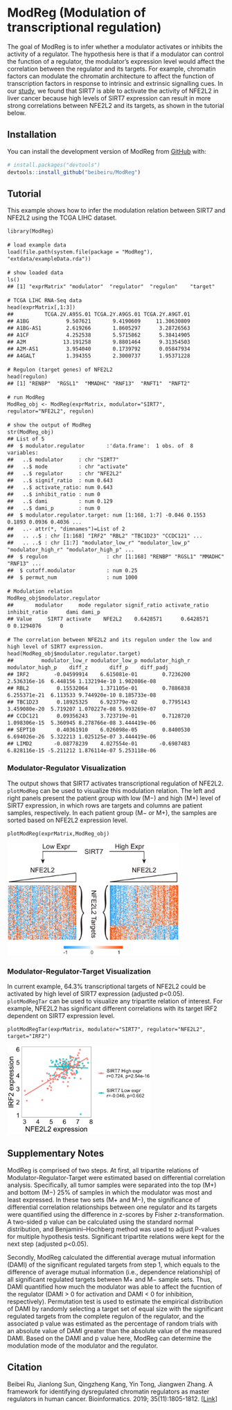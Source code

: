 
<!-- README.md is generated from README.Rmd. Please edit that file -->

# ModReg (Modulation of transcriptional regulation)

The goal of ModReg is to infer whether a modulator activates or inhibits
the activity of a regulator. The hypothesis here is that if a modulator
can control the function of a regulator, the modulator’s expression
level would affect the correlation between the regulator and its
targets. For example, chromatin factors can modulate the chromatin
architecture to affect the function of transcription factors in response
to intrinsic and extrinsic signalling cues. In our
<a href="https://academic.oup.com/bioinformatics/article/35/11/1805/5144669" target="_blank">study</a>,
we found that SIRT7 is able to activate the activity of NFE2L2 in liver
cancer because high levels of SIRT7 expression can result in more strong
correlations between NFE2L2 and its targets, as shown in the tutorial
below.

## Installation

You can install the development version of ModReg from
[GitHub](https://github.com/beibeiru/ModReg) with:

``` r
# install.packages("devtools")
devtools::install_github("beibeiru/ModReg")
```

## Tutorial

This example shows how to infer the modulation relation between SIRT7
and NFE2L2 using the TCGA LIHC dataset.

    library(ModReg)

    # load example data
    load(file.path(system.file(package = "ModReg"), "extdata/exampleData.rda"))

    # show loaded data
    ls()
    ## [1] "exprMatrix" "modulator"  "regulator"  "regulon"    "target" 

    # TCGA LIHC RNA-Seq data
    head(exprMatrix[,1:3])
    ##          TCGA.2V.A95S.01 TCGA.2Y.A9GS.01 TCGA.2Y.A9GT.01
    ## A1BG            9.507621       9.4190609     11.30630809
    ## A1BG-AS1        2.619266       1.8605297      3.28726563
    ## A1CF            4.252538       5.5715862      5.38414905
    ## A2M            13.191258       9.8801464      9.31354503
    ## A2M-AS1         3.954040       0.1739792      0.05847934
    ## A4GALT          1.394355       2.3000737      1.95371228

    # Regulon (target genes) of NFE2L2
    head(regulon)
    ## [1] "RENBP"  "RGSL1"  "MMADHC" "RNF13"  "RNFT1"  "RNFT2" 

    # run ModReg
    ModReg_obj <- ModReg(exprMatrix, modulator="SIRT7", regulator="NFE2L2", regulon)

    # show the output of ModReg
    str(ModReg_obj)
    ## List of 5
    ##  $ modulator.regulator       :'data.frame':  1 obs. of  8 variables:
    ##   ..$ modulator     : chr "SIRT7"
    ##   ..$ mode          : chr "activate"
    ##   ..$ regulator     : chr "NFE2L2"
    ##   ..$ signif_ratio  : num 0.643
    ##   ..$ activate_ratio: num 0.643
    ##   ..$ inhibit_ratio : num 0
    ##   ..$ dami          : num 0.129
    ##   ..$ dami_p        : num 0
    ##  $ modulator.regulator.target: num [1:168, 1:7] -0.046 0.1553 0.1893 0.0936 0.4036 ...
    ##   ..- attr(*, "dimnames")=List of 2
    ##   .. ..$ : chr [1:168] "IRF2" "RBL2" "TBC1D23" "CCDC121" ...
    ##   .. ..$ : chr [1:7] "modulator_low_r" "modulator_low_p" "modulator_high_r" "modulator_high_p" ...
    ##  $ regulon                   : chr [1:168] "RENBP" "RGSL1" "MMADHC" "RNF13" ...
    ##  $ cutoff.modulator          : num 0.25
    ##  $ permut_num                : num 1000

    # Modulation relation
    ModReg_obj$modulator.regulator
    ##       modulator     mode regulator signif_ratio activate_ratio inhibit_ratio      dami dami_p
    ## Value     SIRT7 activate    NFE2L2    0.6428571      0.6428571             0 0.1294076      0

    # The correlation between NFE2L2 and its regulon under the low and high level of SIRT7 expression.
    head(ModReg_obj$modulator.regulator.target)
    ##         modulator_low_r modulator_low_p modulator_high_r modulator_high_p    diff_z       diff_p    diff_padj
    ## IRF2        -0.04599914    6.615081e-01        0.7236200     2.536316e-16  6.448156 1.132194e-10 1.902086e-08
    ## RBL2         0.15532064    1.371105e-01        0.7886838     6.255371e-21  6.113533 9.744920e-10 8.185733e-08
    ## TBC1D23      0.18925325    6.923779e-02        0.7795143     3.459080e-20  5.719207 1.070227e-08 5.993269e-07
    ## CCDC121      0.09356243    3.723719e-01        0.7128720     1.098306e-15  5.360945 8.278766e-08 3.444419e-06
    ## SEPT10       0.40361910    6.026098e-05        0.8400530     6.694026e-26  5.322213 1.025125e-07 3.444419e-06
    ## LIMD2       -0.08778239    4.027554e-01       -0.6987483     6.828116e-15 -5.211212 1.876114e-07 5.253118e-06

### Modulator-Regulator Visualization

The output shows that SIRT7 activates transcriptional regulation of
NFE2L2. `plotModReg` can be used to visualize this modulation relation.
The left and right panels present the patient group with low (M−) and
high (M+) level of SIRT7 expression, in which rows are targets and
columns are patient samples, respectively. In each patient group (M− or
M+), the samples are sorted based on NFE2L2 expression level.

    plotModReg(exprMatrix,ModReg_obj)

<img src="man/figures/re2.png" width="398" />

### Modulator-Regulator-Target Visualization

In current example, 64.3% transcriptional targets of NFE2L2 could be
activated by high level of SIRT7 expression (adjusted p\<0.05).
`plotModRegTar` can be used to visualize any tripartite relation of
interest. For example, NFE2L2 has significant different correlations
with its target IRF2 dependent on SIRT7 expression level.

    plotModRegTar(exprMatrix, modulator="SIRT7", regulator="NFE2L2", target="IRF2")

<img src="man/figures/re3.png" width="330" />

## Supplementary Notes

ModReg is comprised of two steps. At first, all tripartite relations of
Modulator-Regulator-Target were estimated based on differential
correlation analysis. Specifically, all tumor samples were separated
into the top (M+) and bottom (M−) 25% of samples in which the modulator
was most and least expressed. In these two sets (M+ and M−), the
significance of differential correlation relationships between one
regulator and its targets were quantified using the difference in
z-scores by Fisher z-transformation. A two-sided p value can be
calculated using the standard normal distribution, and
Benjamini–Hochberg method was used to adjust P-values for multiple
hypothesis tests. Significant tripartite relations were kept for the
next step (adjusted p\<0.05).

Secondly, ModReg calculated the differential average mutual information
(DAMI) of the significant regulated targets from step 1, which equals to
the difference of average mutual information (i.e., dependence
relationship) of all significant regulated targets between M+ and M−
sample sets. Thus, DAMI quantified how much the modulator was able to
affect the fucntion of the regulator (DAMI \> 0 for activation and DAMI
\< 0 for inhibition, respectively). Permutation test is used to estimate
the empirical distribution of DAMI by randomly selecting a target set of
equal size with the significant regulated targets from the complete
regulon of the regulator, and the associated p value was estimated as
the percentage of random trials with an absolute value of DAMI greater
than the absolute value of the measured DAMI. Based on the DAMI and p
value here, ModReg can determine the modulation mode of the modulator
and the regulator.

## Citation

Beibei Ru, Jianlong Sun, Qingzheng Kang, Yin Tong, Jiangwen Zhang. A
framework for identifying dysregulated chromatin regulators as master
regulators in human cancer. Bioinformatics. 2019; 35(11):1805-1812.
\[<a href="https://academic.oup.com/bioinformatics/article/35/11/1805/5144669" target="_blank">Link</a>\]
